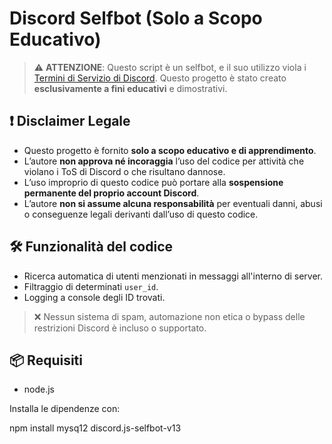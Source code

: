 # Discord Selfbot (Solo a Scopo Educativo)

> ⚠️ **ATTENZIONE**: Questo script è un selfbot, e il suo utilizzo viola i [Termini di Servizio di Discord](https://discord.com/terms). Questo progetto è stato creato **esclusivamente a fini educativi** e dimostrativi.

## ❗ Disclaimer Legale

- Questo progetto è fornito **solo a scopo educativo e di apprendimento**.
- L’autore **non approva né incoraggia** l’uso del codice per attività che violano i ToS di Discord o che risultano dannose.
- L’uso improprio di questo codice può portare alla **sospensione permanente del proprio account Discord**.
- L’autore **non si assume alcuna responsabilità** per eventuali danni, abusi o conseguenze legali derivanti dall’uso di questo codice.

## 🛠️ Funzionalità del codice

- Ricerca automatica di utenti menzionati in messaggi all'interno di server.
- Filtraggio di determinati `user_id`.
- Logging a console degli ID trovati.

> ❌ Nessun sistema di spam, automazione non etica o bypass delle restrizioni Discord è incluso o supportato.

## 📦 Requisiti

- node.js

Installa le dipendenze con:

npm install mysq12 discord.js-selfbot-v13
